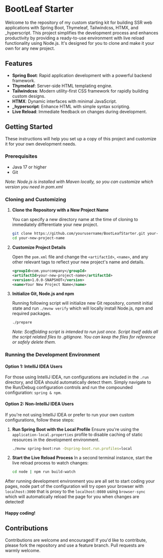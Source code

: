 # BootLeaf Starter

Welcome to the repository of my custom starting kit for building SSR web applications with Spring Boot, Thymeleaf, Tailwindcss, HTMX, and _hyperscript. This project simplifies the development process and enhances productivity by providing a ready-to-use environment with live reload functionality using Node.js. It's designed for you to clone and make it your own for any new project.

## Features

- **Spring Boot**: Rapid application development with a powerful backend framework.
- **Thymeleaf**: Server-side HTML templating engine.
- **Tailwindcss**: Modern utility-first CSS framework for rapidly building custom designs.
- **HTMX**: Dynamic interfaces with minimal JavaScript.
- **_hyperscript**: Enhance HTML with simple syntax scripting.
- **Live Reload**: Immediate feedback on changes during development.

## Getting Started

These instructions will help you set up a copy of this project and customize it for your own development needs.

### Prerequisites

- Java 17 or higher
- Git

*Note: Node.js is installed with Maven locally, so you can customize which version you need in pom.xml*

### Cloning and Customizing

1. **Clone the Repository with a New Project Name**

   You can specify a new directory name at the time of cloning to immediately differentiate your new project.

    ```bash
    git clone https://github.com/yourusername/BootLeafStarter.git your-new-project-name
    cd your-new-project-name
    ```

2. **Customize Project Details**

   Open the `pom.xml` file and change the `<artifactId>`, `<name>`, and any other relevant tags to reflect your new project's name and details.

    ```xml
    <groupId>com.yourcompany</groupId>
    <artifactId>your-new-project-name</artifactId>
    <version>1.0.0-SNAPSHOT</version>
    <name>Your New Project Name</name>
    ```

3. **Initialize Git, Node.js and npm**

   Running following script will initialize new Git repository, commit initial state and run `./mvnw verify` which will locally install Node.js, npm and required packages.

    ```bash
    ./prepare
    ```

   *Note: Scaffolding script is intended to run just once. Script itself adds all the script related files to .gitignore. You can keep the files for reference or safely delete them.*


### Running the Development Environment

#### Option 1: IntelliJ IDEA Users

For those using IntelliJ IDEA, run configurations are included in the `.run` directory, and IDEA should automatically detect them. Simply navigate to the Run/Debug configuration controls and run the compounded configuration: `spring & npm`.

#### Option 2: Non-IntelliJ IDEA Users

If you're not using IntelliJ IDEA or prefer to run your own custom configurations, follow these steps:

1. **Run Spring Boot with the Local Profile**
   Ensure you're using the `application-local.properties` profile to disable caching of static resources in the development environment.

   ```bash
   ./mvnw spring-boot:run -Dspring-boot.run.profiles=local
   ```
2. **Start the Live Reload Process**
   In a second terminal instance, start the live reload process to watch changes:

   ```bash
   cd node | npm run build-watch
   ```

After running development environment you are all set to start coding your pages, node part of the configuration will try open your browser with `localhost:3000` that is proxy to the `localhost:8080` using `browser-sync` which will automatically reload the page for you when changes are detected!
#### Happy coding!
## Contributions
Contributions are welcome and encouraged! If you'd like to contribute, please fork the repository and use a feature branch. Pull requests are warmly welcome.